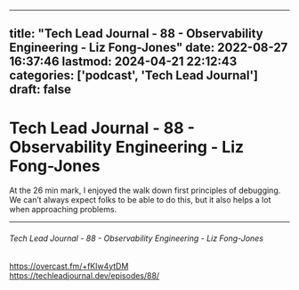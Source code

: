 
---
title: "Tech Lead Journal - 88 - Observability Engineering - Liz Fong-Jones"
date: 2022-08-27 16:37:46
lastmod: 2024-04-21 22:12:43
categories: ['podcast', 'Tech Lead Journal']
draft: false
---


# Tech Lead Journal - 88 - Observability Engineering - Liz Fong-Jones

At the 26 min mark, I enjoyed the walk down first principles of debugging. We can’t always expect folks to be able to do this, but it also helps a lot when approaching problems.

- - -
###### Tech Lead Journal - 88 - Observability Engineering - Liz Fong-Jones

https://overcast.fm/+fKlw4ytDM  
https://techleadjournal.dev/episodes/88/

<!-- #public #podcast #Tech Lead Journal# -->

<!-- {BearID:BF1BD27B-96F1-4FC0-8041-F68E6E11944B-20030-00000334C2617D96} -->
